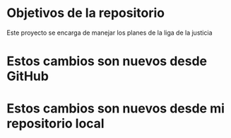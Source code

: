 # Objetivos de la repositorio

Este proyecto se encarga de manejar los planes de la liga de la justicia

# Estos cambios son nuevos desde GitHub
# Estos cambios son nuevos desde mi repositorio local